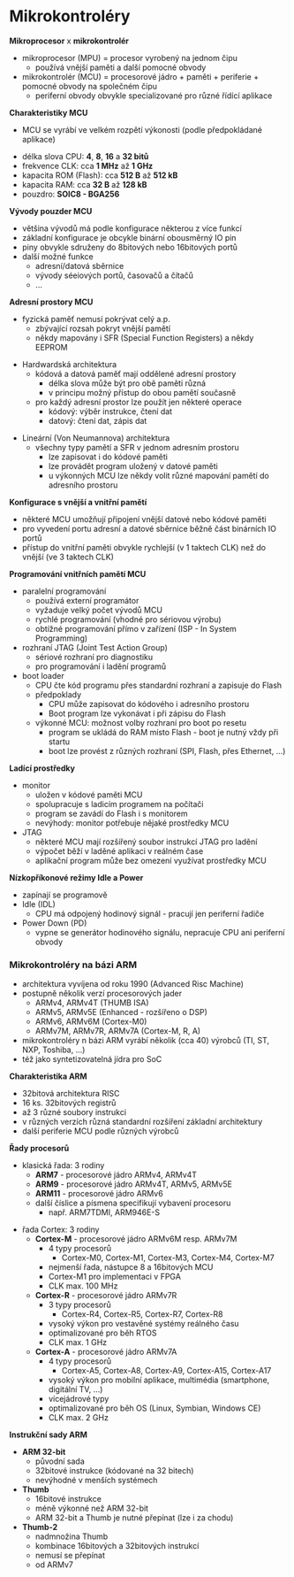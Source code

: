 # Mikrokontroléry

**Mikroprocesor** x **mikrokontrolér**
- mikroprocesor (MPU) = procesor vyrobený na jednom čipu
	- používá vnější paměti a další pomocné obvody
- mikrokontrolér (MCU) = procesorové jádro + paměti + periferie + pomocné obvody na společném čipu
	- periferní obvody obvykle specializované pro různé řídící aplikace

**Charakteristiky MCU**
- MCU se vyrábí ve velkém rozpětí výkonosti (podle předpokládané aplikace)
+ délka slova CPU: **4**, **8**, **16** a **32 bitů**
+ frekvence CLK: cca **1 MHz** až **1 GHz**
+ kapacita ROM (Flash): cca **512 B** až **512 kB**
+ kapacita RAM: cca **32 B** až **128 kB**
+ pouzdro: **SOIC8 - BGA256**

**Vývody pouzder MCU**
- většina vývodů má podle konfigurace některou z více funkcí
- základní konfigurace je obcykle binární obousměrný IO pin
- piny obvykle sdruženy do 8bitových nebo 16bitových portů
- další možné funkce
	- adresní/datová sběrnice
	- vývody séeiových portů, časovačů a čítačů
	- ...

**Adresní prostory MCU**
- fyzická paměť nemusí pokrývat celý a.p.
	- zbývající rozsah pokryt vnější pamětí
	- někdy mapovány i SFR (Special Function Registers) a někdy EEPROM
+ Hardwardská architektura
	- kódová a datová paměť mají oddělené adresní prostory
		- délka slova může být pro obě paměti různá
		- v principu možný přístup do obou pamětí současně
	- pro každý adresní prostor lze použít jen některé operace
		- kódový: výběr instrukce, čtení dat
		- datový: čtení dat, zápis dat
- Lineární (Von Neumannova) architektura
	- všechny typy pamětí a SFR v jednom adresním prostoru
		- lze zapisovat i do kódové paměti
		- lze provádět program uložený v datové paměti
		- u výkonných MCU lze někdy volit různé mapování pamětí do adresního prostoru

**Konfigurace s vnější a vnitřní pamětí**
- některé MCU umožňují připojení vnější datové nebo kódové paměti
- pro vyvedení portu adresní a datové sběrnice běžně část binárních IO portů
- přístup do vnitřní paměti obvykle rychlejší (v 1 taktech CLK) než do vnější (ve 3 taktech CLK)

**Programování vnitřních pamětí MCU**
- paralelní programování
	- používá externí programátor
	- vyžaduje velký počet vývodů MCU
	- rychlé programování (vhodné pro sériovou výrobu)
	- obtížné programování přímo v zařízení (ISP - In System Programming)
- rozhraní JTAG (Joint Test Action Group)
	- sériové rozhraní pro diagnostiku
	- pro programování i ladění programů
- boot loader
	- CPU čte kód programu přes standardní rozhraní a zapisuje do Flash
	- předpoklady
		- CPU může zapisovat do kódového i adresního prostoru
		- Boot program lze vykonávat i při zápisu do Flash
	- výkonné MCU: možnost volby rozhraní pro boot po resetu
		- program se ukládá do RAM místo Flash - boot je nutný vždy při startu
		- boot lze provést z různých rozhraní (SPI, Flash, přes Ethernet, ...)

**Ladící prostředky**
- monitor
	- uložen v kódové paměti MCU
	- spolupracuje s ladicím programem na počítači
	- program se zavádí do Flash i s monitorem
	- nevýhody: monitor potřebuje nějaké prostředky MCU
- JTAG
	- některé MCU mají rozšířený soubor instrukcí JTAG pro ladění
	- výpočet běží v laděné aplikaci v reálném čase
	- aplikační program může bez omezení využívat prostředky MCU

**Nízkopříkonové režimy Idle a Power**
- zapínají se programově
- Idle (IDL)
	- CPU má odpojený hodinový signál - pracují jen periferní řadiče
- Power Down (PD)
	- vypne se generátor hodinového signálu, nepracuje CPU ani periferní obvody

### Mikrokontroléry na bázi ARM

- architektura vyvíjena od roku 1990 (Advanced Risc Machine)
- postupně několik verzí procesorových jader
	- ARMv4, ARMv4T (THUMB ISA)
	- ARMv5, ARMv5E (Enhanced - rozšířeno o DSP)
	- ARMv6, ARMv6M (Cortex-M0)
	- ARMv7M, ARMv7R, ARMv7A (Cortex-M, R, A)
- mikrokontroléry n bázi ARM vyrábí několik (cca 40) výrobců (TI, ST, NXP, Toshiba, ...)
- též jako syntetizovatelná jídra pro SoC

**Charakteristika ARM**
- 32bitová architektura RISC
- 16 ks. 32bitových registrů
- až 3 různé soubory instrukci
- v různých verzích různá standardní rozšíření základní architektury
- další periferie MCU podle různých výrobců

**Řady procesorů**
- klasická řada: 3 rodiny
	+ **ARM7** - procesorové jádro ARMv4, ARMv4T
	+ **ARM9** - procesorové jádro ARMv4T, ARMv5, ARMv5E
	+ **ARM11** - procesorové jádro ARMv6
	- další číslice a písmena specifikují vybavení procesoru
		- např. ARM7TDMI, ARM946E-S
+ řada Cortex: 3 rodiny
	+ **Cortex-M** - procesorové jádro ARMv6M resp. ARMv7M
		+ 4 typy procesorů
			+ Cortex-M0, Cortex-M1, Cortex-M3, Cortex-M4, Cortex-M7
		- nejmenší řada, nástupce 8 a 16bitových MCU
		- Cortex-M1 pro implementaci v FPGA
		- CLK max. 100 MHz
	+ **Cortex-R** - procesorové jádro ARMv7R
		- 3 typy procesorů
			- Cortex-R4, Cortex-R5, Cortex-R7, Cortex-R8
		- vysoký výkon pro vestavěné systémy reálného času
		- optimalizované pro běh RTOS
		- CLK max. 1 GHz
	+ **Cortex-A** - procesorové jádro ARMv7A
		+ 4 typy procesorů
			+ Cortex-A5, Cortex-A8, Cortex-A9, Cortex-A15, Cortex-A17
		- vysoký výkon pro mobilní aplikace, multimédia (smartphone, digitální TV, ...)
		- vícejádrové typy
		- optimalizované pro běh OS (Linux, Symbian, Windows CE)
		- CLK max. 2 GHz

**Instrukční sady ARM**
- **ARM 32-bit**
	- původní sada
	- 32bitové instrukce (kódované na 32 bitech)
	- nevýhodné v menších systémech
- **Thumb**
	- 16bitové instrukce
	- méně výkonné než ARM 32-bit
	- ARM 32-bit  a Thumb je nutné přepínat (lze i za chodu)
- **Thumb-2**
	- nadmnožina Thumb
	- kombinace 16bitových a 32bitových instrukcí
	- nemusí se přepínat
	- od ARMv7